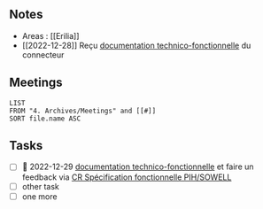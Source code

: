 
## Notes
- Areas : [[Erilia]]
- [[2022-12-28]] Reçu [documentation technico-fonctionnelle](https://docs.google.com/document/d/1jE5FXtLCPHIsrN51DB08lZGc606kgLH-CmOxoIwgbZw/edit) du connecteur 

## Meetings
```dataview
LIST
FROM "4. Archives/Meetings" and [[#]]
SORT file.name ASC
```
## Tasks 
- [ ] 📅 2022-12-29 [documentation technico-fonctionnelle](https://docs.google.com/document/d/1jE5FXtLCPHIsrN51DB08lZGc606kgLH-CmOxoIwgbZw/edit) et faire un feedback via  [CR Spécification fonctionnelle PIH/SOWELL](message:%3CCAE91M1pYO5OdOQvjmGejVX26cAF=dC5atMFjWwZ=o6u1iqbMkQ@mail.gmail.com%3E)
- [ ] other task
- [ ] one more
